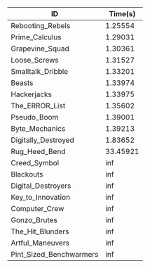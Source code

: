 |ID|Time(s)|
|-|-|
|Rebooting_Rebels|1.25554|
|Prime_Calculus|1.29031|
|Grapevine_Squad|1.30361|
|Loose_Screws|1.31527|
|Smalltalk_Dribble|1.33201|
|Beasts|1.33974|
|Hackerjacks|1.33975|
|The_ERROR_List|1.35602|
|Pseudo_Boom|1.39001|
|Byte_Mechanics|1.39213|
|Digitally_Destroyed|1.83652|
|Rug_Heed_Bend|33.45921|
|Creed_Symbol|inf|
|Blackouts|inf|
|Digital_Destroyers|inf|
|Key_to_Innovation|inf|
|Computer_Crew|inf|
|Gonzo_Brutes|inf|
|The_Hit_Blunders|inf|
|Artful_Maneuvers|inf|
|Pint_Sized_Benchwarmers|inf|
